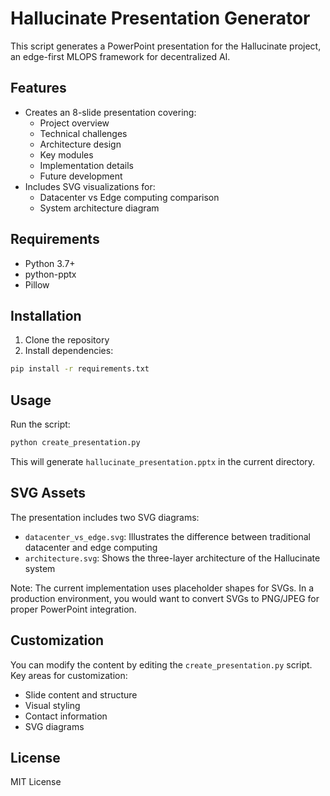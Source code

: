 # Hallucinate Presentation Generator

This script generates a PowerPoint presentation for the Hallucinate project, an edge-first MLOPS framework for decentralized AI.

## Features

- Creates an 8-slide presentation covering:
  - Project overview
  - Technical challenges
  - Architecture design
  - Key modules
  - Implementation details
  - Future development
- Includes SVG visualizations for:
  - Datacenter vs Edge computing comparison
  - System architecture diagram

## Requirements

- Python 3.7+
- python-pptx
- Pillow

## Installation

1. Clone the repository
2. Install dependencies:
```bash
pip install -r requirements.txt
```

## Usage

Run the script:
```bash
python create_presentation.py
```

This will generate `hallucinate_presentation.pptx` in the current directory.

## SVG Assets

The presentation includes two SVG diagrams:
- `datacenter_vs_edge.svg`: Illustrates the difference between traditional datacenter and edge computing
- `architecture.svg`: Shows the three-layer architecture of the Hallucinate system

Note: The current implementation uses placeholder shapes for SVGs. In a production environment, you would want to convert SVGs to PNG/JPEG for proper PowerPoint integration.

## Customization

You can modify the content by editing the `create_presentation.py` script. Key areas for customization:
- Slide content and structure
- Visual styling
- Contact information
- SVG diagrams

## License

MIT License